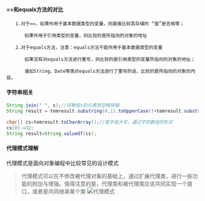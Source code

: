#### ==和equals方法的对比
```
　　1.对于==，如果作用于基本数据类型的变量，则直接比较其存储的 “值”是否相等；

　　　　如果作用于引用类型的变量，则比较的是所指向的对象的地址

　　2.对于equals方法，注意：equals方法不能作用于基本数据类型的变量

　　　　如果没有对equals方法进行重写，则比较的是引用类型的变量所指向的对象的地址；

　　　　诸如String、Date等类对equals方法进行了重写的话，比较的是所指向的对象的内容。
```
#### 字符串相关
```java
String.join(" ", s);//将数组s的元素用空格拼接
String result = temresult.substring(0,1).toUpperCase()+temresult.substring(1).toLowerCase();//首字母大写

char[] cs=temresult.toCharArray();//首字母大写，通过字符数组的形式
cs[0]-=32;
String result=String.valueOf(cs);
```

#### 代理模式理解
代理模式是面向对象编程中比较常见的设计模式
>代理模式可以在不修改被代理对象的基础上，通过扩展代理类，进行一些功能的附加与增强。值得注意的是，代理类和被代理类应该共同实现一个接口，或者是共同继承某个类
![代理模式](https://img-blog.csdn.net/20170629213938736?watermark/2/text/aHR0cDovL2Jsb2cuY3Nkbi5uZXQvYnJpYmx1ZQ==/font/5a6L5L2T/fontsize/400/fill/I0JBQkFCMA==/dissolve/70/gravity/SouthEast)